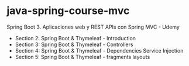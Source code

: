 # java-spring-course-mvc
Spring Boot 3. Aplicaciones web y REST APIs con Spring MVC - Udemy

- Section 2: Spring Boot & Thymeleaf - Introduction
- Section 3: Spring Boot & Thymeleaf - Controllers
- Section 4: Spring Boot & Thymeleaf - Dependencies Service Injection
- Section 5: Spring Boot & Thymeleaf - fragments layouts
